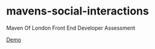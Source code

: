 mavens-social-interactions
==========================

Maven Of London Front End Developer Assessment


[Demo](http://yunda.github.io/mavens-social-interactions)

